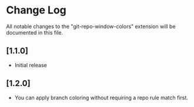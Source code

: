 # Change Log

All notable changes to the "git-repo-window-colors" extension will be documented in this file.

## [1.1.0]

- Initial release

## [1.2.0]

- You can apply branch coloring without requiring a repo rule match first.
